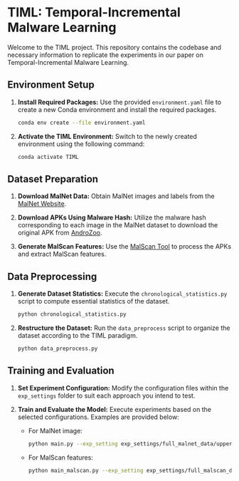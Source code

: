 # TIML: Temporal-Incremental Malware Learning

Welcome to the TIML project. This repository contains the codebase and necessary information to replicate the experiments in our paper on Temporal-Incremental Malware Learning.

## Environment Setup

1. **Install Required Packages:**
   Use the provided `environment.yaml` file to create a new Conda environment and install the required packages.
    ```bash
    conda env create --file environment.yaml
    ```

2. **Activate the TIML Environment:**
   Switch to the newly created environment using the following command:
    ```bash
    conda activate TIML
    ```

## Dataset Preparation

1. **Download MalNet Data:**
   Obtain MalNet images and labels from the [MalNet Website](https://mal-net.org/).

2. **Download APKs Using Malware Hash:**
   Utilize the malware hash corresponding to each image in the MalNet dataset to download the original APK from [AndroZoo](https://androzoo.uni.lu/).

3. **Generate MalScan Features:**
   Use the [MalScan Tool](https://github.com/Trustworthy-Software/Reproduction-of-Android-Malware-detection-approaches/tree/master#malscan) to process the APKs and extract MalScan features.

## Data Preprocessing

1. **Generate Dataset Statistics:**
   Execute the `chronological_statistics.py` script to compute essential statistics of the dataset.
    ```bash
    python chronological_statistics.py
    ```

2. **Restructure the Dataset:**
   Run the `data_preprocess` script to organize the dataset according to the TIML paradigm.
    ```bash
    python data_preprocess.py
    ```

## Training and Evaluation

1. **Set Experiment Configuration:**
   Modify the configuration files within the `exp_settings` folder to suit each approach you intend to test.

2. **Train and Evaluate the Model:**
   Execute experiments based on the selected configurations. Examples are provided below:
    - For MalNet image:
        ```bash
        python main.py --exp_setting exp_settings/full_malnet_data/upper_bound.yaml
        ```
    - For MalScan features:
        ```bash
        python main_malscan.py --exp_setting exp_settings/full_malscan_data/lwf_w_exemplar_malscan.yaml
        ```
